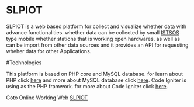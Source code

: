 # SLPIOT

SLPIOT is a web based platform for collect and visualize whether data with advance functionalities. 
whether data can be collected by small [ISTSOS](https://github.com/HarithKK/ISTSOS) type mobile whether stations that 
is working open hardwares. as well as can be import from other data sources and it provides an API for requesting wheher data for
other Applications.

#Technologies

This platform is based on PHP core and MySQL database. for learn about PHP click [here](http://php.net/docs.php) and 
more about MySQL database click [here](https://dev.mysql.com/doc/). Code Igniter is using as the PHP framwork. for more about
Code Igniter click [here](https://dev.mysql.com/doc/).

Goto Online Working Web [SLPIOT](http://slpiot.org)
